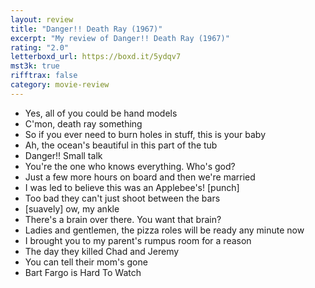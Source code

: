 ```yaml
---
layout: review
title: "Danger!! Death Ray (1967)"
excerpt: "My review of Danger!! Death Ray (1967)"
rating: "2.0"
letterboxd_url: https://boxd.it/5ydqv7
mst3k: true
rifftrax: false
category: movie-review
---
```


- Yes, all of you could be hand models
- C'mon, death ray something
- So if you ever need to burn holes in stuff, this is your baby
- Ah, the ocean's beautiful in this part of the tub
- Danger!! Small talk
- You're the one who knows everything. Who's god?
- Just a few more hours on board and then we're married
- I was led to believe this was an Applebee's! [punch]
- Too bad they can't just shoot between the bars
- [suavely] ow, my ankle
- There's a brain over there. You want that brain?
- Ladies and gentlemen, the pizza roles will be ready any minute now
- I brought you to my parent's rumpus room for a reason
- The day they killed Chad and Jeremy
- You can tell their mom's gone
- Bart Fargo is Hard To Watch
